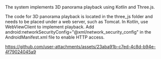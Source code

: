 The system implements 3D panorama playback using Kotlin and Three.js.

The code for 3D panorama playback is located in the three_js folder and needs to be placed under a web server, such as Tomcat.
In Kotlin, use WebViewClient to implement playback.
Add android:networkSecurityConfig="@xml/network_security_config" in the AndroidManifest.xml file to enable HTTP access.




https://github.com/user-attachments/assets/23aba91b-c7ed-4c8d-b94e-4f79024045a9


